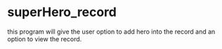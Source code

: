 # superHero_record
this program will give the user option to add hero into the record and an option to view the record.
